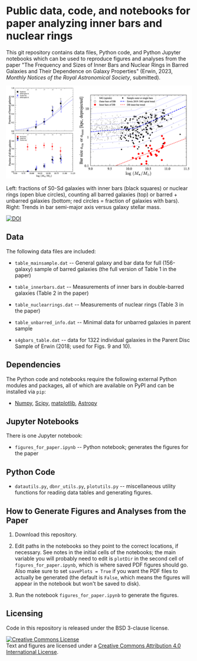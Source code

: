 # Public data, code, and notebooks for paper analyzing inner bars and nuclear rings

This git repository contains data files, Python code, and Python Jupyter
notebooks which can be used to reproduce figures and analyses from the
paper "The Frequency and Sizes of Inner Bars and Nuclear Rings in Barred
Galaxies and Their Dependence on Galaxy Properties" (Erwin, 2023,
*Monthly Notices of the Royal Astronomical Society*, submitted).

<!-- 
This git repository contains data files, Python code, and Python and R 
Jupyter notebooks which can be used to reproduce figures and analyses
from the paper "The Profiles of Bars in Barred Galaxies" (Erwin,
Debattista, & Anderson 2023, *Monthly Notices of the Royal Astronomical
Society*, in press).
 -->


![Trends](./composite_fig_for_github.png)

Left: fractions of S0-Sd galaxies with inner bars (black squares) or nuclear rings
(open blue circles), counting all barred galaxies (top) or barred + unbarred galaxies 
(bottom; red circles = fraction of galaxies with bars).
Right: Trends in bar semi-major axis versus galaxy stellar mass.

[![DOI](https://zenodo.org/badge/DOI/10.5281/zenodo.10252783.svg)](https://doi.org/10.5281/zenodo.10252783)



## Data

The following data files are included:

   * `table_mainsample.dat` -- General galaxy and bar data for full (156-galaxy) sample
    of barred galaxies (the full version of Table 1 in the paper)
    
   * `table_innerbars.dat` -- Measurements of inner bars in double-barred galaxies (Table 2
   in the paper)

   * `table_nuclearrings.dat` -- Measurements of nuclear rings (Table 3 in the paper)

   * `table_unbarred_info.dat` -- Minimal data for unbarred galaxies in parent sample

   * `s4gbars_table.dat` -- data for 1322 individual galaxies in the Parent Disc Sample
   of Erwin (2018; used for Figs. 9 and 10).


## Dependencies

The Python code and notebooks require the following external Python modules and packages,
all of which are available on PyPI and can be installed via `pip`:

   * [Numpy](https://www.numpy.org), [Scipy](https://www.scipy.org), 
   [matplotlib](https://matplotlib.org), [Astropy](https://www.astropy.org)


## Jupyter Notebooks

There is one Jupyter notebook:

   * `figures_for_paper.ipynb` -- Python notebook; generates the figures for 
   the paper



## Python Code

   * `datautils.py`, `dbnr_utils.py`, `plotutils.py` -- miscellaneous utility functions
   for reading data tables and generating figures.
   


## How to Generate Figures and Analyses from the Paper

1. Download this repository.

2. Edit paths in the notebooks so they point to the correct locations, if necessary.
See notes in the initial cells of the notebooks; the main variable you will probably
need to edit is `plotDir` in the second cell of `figures_for_paper.ipynb`,
which is where saved PDF figures should go. Also make sure to set `savePlots = True`
if you want the PDF files to actually be generated (the default is `False`, which
means the figures will appear in the notebook but won't be saved to disk).

3. Run the notebook `figures_for_paper.ipynb` to generate the figures.


## Licensing

Code in this repository is released under the BSD 3-clause license.

<a rel="license" href="http://creativecommons.org/licenses/by/4.0/">
<img alt="Creative Commons License" style="border-width:0" 
src="https://i.creativecommons.org/l/by/4.0/88x31.png" /></a><br />
Text and figures are licensed under a <a rel="license" href="http://creativecommons.org/licenses/by/4.0/">Creative Commons Attribution 4.0 International License</a>.
